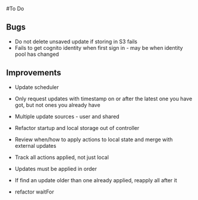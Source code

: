 #To Do

Bugs
----

- Do not delete unsaved update if storing in S3 fails
- Fails to get cognito identity when first sign in - may be when identity pool has changed

Improvements
------------

  - Update scheduler
- Only request updates with timestamp on or after the latest one you have got, but not ones you already have

- Multiple update sources - user and shared
- Refactor startup and local storage out of controller
- Review when/how to apply actions to local state and merge with external updates
- Track all actions applied, not just local
- Updates must be applied in order
- If find an update older than one already applied, reapply all after it

- refactor waitFor
